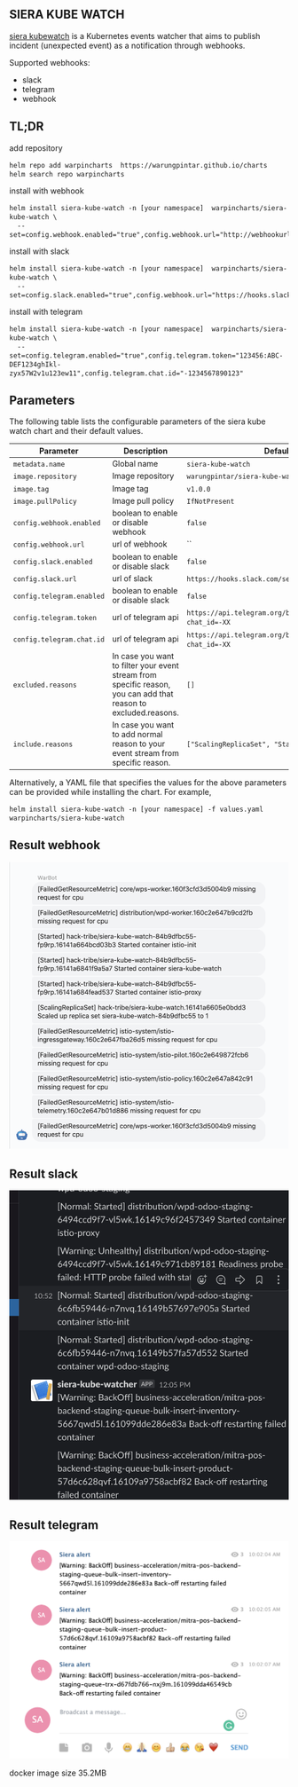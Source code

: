 ## SIERA KUBE WATCH

[siera kubewatch](https://github.com/warungpintar/siera-kube-watch) is a Kubernetes events watcher that aims to publish incident (unexpected event) as a notification through webhooks.

Supported webhooks:
- slack
- telegram
- webhook

## TL;DR

add repository 
```
helm repo add warpincharts  https://warungpintar.github.io/charts
helm search repo warpincharts
```

install with webhook
```
helm install siera-kube-watch -n [your namespace]  warpincharts/siera-kube-watch \
  --set=config.webhook.enabled="true",config.webhook.url="http://webhookurl"
```
install with slack
```
helm install siera-kube-watch -n [your namespace]  warpincharts/siera-kube-watch \
  --set=config.slack.enabled="true",config.webhook.url="https://hooks.slack.com/services/TOKEN" 
```

install with telegram
```
helm install siera-kube-watch -n [your namespace]  warpincharts/siera-kube-watch \
  --set=config.telegram.enabled="true",config.telegram.token="123456:ABC-DEF1234ghIkl-zyx57W2v1u123ew11",config.telegram.chat.id="-1234567890123"
```

## Parameters

The following table lists the configurable parameters of the siera kube watch chart and their default values.

| Parameter                                | Description                                                                                                                 | Default                                                    |
|------------------------------------------|-----------------------------------------------------------------------------------------------------------------------------|------------------------------------------------------------|
| `metadata.name       `                   | Global name                                                                                                                 | `siera-kube-watch`                                         |
| `image.repository`                       | Image repository                                                                                                            | `warungpintar/siera-kube-watch`                            |
| `image.tag`                              | Image tag                                                                                                                   | `v1.0.0`                                                   |
| `image.pullPolicy`                       | Image pull policy                                                                                                           | `IfNotPresent`                                             |
| `config.webhook.enabled`                 | boolean to enable or disable webhook                                                                                        | `false`                                                    |
| `config.webhook.url`                     | url of webhook                                                                                                              | ``                                                         |
| `config.slack.enabled`                   | boolean to enable or disable slack                                                                                          | `false`                                                    |
| `config.slack.url`                       | url of slack                                                                                                                | `https://hooks.slack.com/services/TOKEN`                   |
| `config.telegram.enabled`                | boolean to enable or disable slack                                                                                          | `false`                                                    |
| `config.telegram.token`                  | url of telegram api                                                                                                         | `https://api.telegram.org/botTOKEN/sendMessage?chat_id=-XX`|                                                      
| `config.telegram.chat.id`                | url of telegram api                                                                                                         | `https://api.telegram.org/botTOKEN/sendMessage?chat_id=-XX`|                                                      
| `excluded.reasons`                       | In case you want to filter your event stream from specific reason, you can add that reason to excluded.reasons.             | `[]`                                                       |                                                      
| `include.reasons`                        | In case you want to add normal reason to your event stream from specific reason.                                            | `["ScalingReplicaSet", "Started", "Killing"]`              |                                                      



Alternatively, a YAML file that specifies the values for the above parameters can be provided while installing the chart. For example,
 
```
helm install siera-kube-watch -n [your namespace] -f values.yaml warpincharts/siera-kube-watch 
```

## Result webhook
![GitHub Logo](result-webhook.png)

## Result slack
![GitHub Logo](result-slack.png)

## Result telegram
![GitHub Logo](result-telegram.png)

docker image size  35.2MB